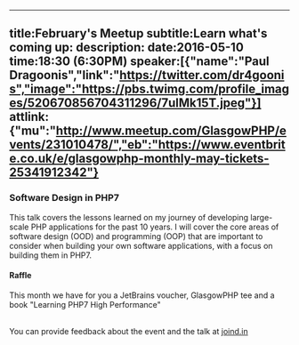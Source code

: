 ----
title:February's Meetup
subtitle:Learn what's coming up:
description:
date:2016-05-10
time:18:30 (6:30PM)
speaker:[{"name":"Paul Dragoonis","link":"https://twitter.com/dr4goonis","image":"https://pbs.twimg.com/profile_images/520670856704311296/7ulMk15T.jpeg"}]
attlink:{"mu":"http://www.meetup.com/GlasgowPHP/events/231010478/","eb":"https://www.eventbrite.co.uk/e/glasgowphp-monthly-may-tickets-25341912342"}
----

### Software Design in PHP7

This talk covers the lessons learned on my journey of developing large-scale PHP applications for the past 10 years. 
I will cover the core areas of software design (OOD) and programming (OOP) that are important to consider 
when building your own software applications, with a focus on building them in PHP7.

#### Raffle

This month we have for you a JetBrains voucher, GlasgowPHP tee and a book "Learning PHP7 High Performance"
<br/><br/>

You can provide feedback about the event and the talk at [joind.in](1)

[1]: https://joind.in/event/glasgowphp---may
